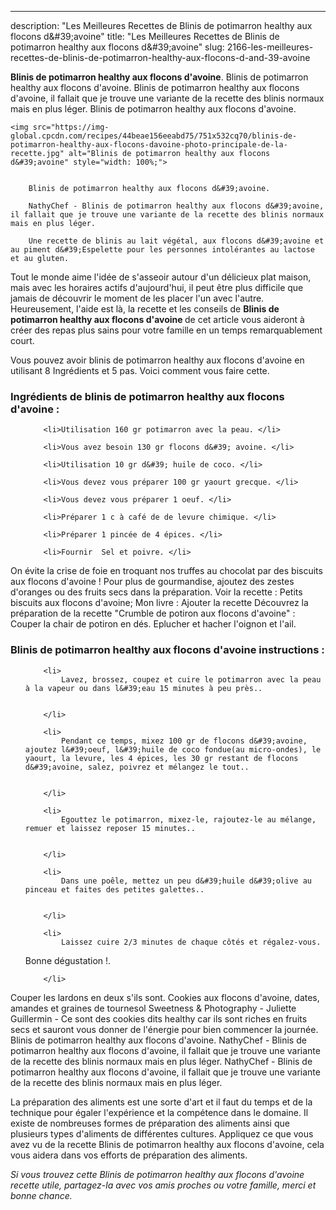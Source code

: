 ---
description: "Les Meilleures Recettes de Blinis de potimarron healthy aux flocons d&amp;#39;avoine"
title: "Les Meilleures Recettes de Blinis de potimarron healthy aux flocons d&amp;#39;avoine"
slug: 2166-les-meilleures-recettes-de-blinis-de-potimarron-healthy-aux-flocons-d-and-39-avoine

<p>
	<strong>Blinis de potimarron healthy aux flocons d&#39;avoine</strong>. 
	Blinis de potimarron healthy aux flocons d&#39;avoine. Blinis de potimarron healthy aux flocons d&#39;avoine, il fallait que je trouve une variante de la recette des blinis normaux mais en plus léger. Blinis de potimarron healthy aux flocons d&#39;avoine.
</p>
<p>
	
	<img src="https://img-global.cpcdn.com/recipes/44beae156eeabd75/751x532cq70/blinis-de-potimarron-healthy-aux-flocons-davoine-photo-principale-de-la-recette.jpg" alt="Blinis de potimarron healthy aux flocons d&#39;avoine" style="width: 100%;">
	
	
		Blinis de potimarron healthy aux flocons d&#39;avoine.
	
		NathyChef - Blinis de potimarron healthy aux flocons d&#39;avoine, il fallait que je trouve une variante de la recette des blinis normaux mais en plus léger.
	
		Une recette de blinis au lait végétal, aux flocons d&#39;avoine et au piment d&#39;Espelette pour les personnes intolérantes au lactose et au gluten.
	
</p>

Tout le monde aime l'idée de s'asseoir autour d'un délicieux plat maison, mais avec les horaires actifs d'aujourd'hui, il peut être plus difficile que jamais de découvrir le moment de les placer l'un avec l'autre. Heureusement, l'aide est là, la recette et les conseils de <strong> Blinis de potimarron healthy aux flocons d&#39;avoine </strong> de cet article vous aideront à créer des repas plus sains pour votre famille en un temps remarquablement court.

<!--inarticleads1-->

Vous pouvez avoir blinis de potimarron healthy aux flocons d&#39;avoine en utilisant 8 Ingrédients et 5 pas. Voici comment vous faire cette.

<h3>Ingrédients de blinis de potimarron healthy aux flocons d&#39;avoine :</h3>

<ol>
	
		<li>Utilisation 160 gr potimarron avec la peau. </li>
	
		<li>Vous avez besoin 130 gr flocons d&#39; avoine. </li>
	
		<li>Utilisation 10 gr d&#39; huile de coco. </li>
	
		<li>Vous devez vous préparer 100 gr yaourt grecque. </li>
	
		<li>Vous devez vous préparer 1 oeuf. </li>
	
		<li>Préparer 1 c à café de de levure chimique. </li>
	
		<li>Préparer 1 pincée de 4 épices. </li>
	
		<li>Fournir  Sel et poivre. </li>
	
</ol>

On évite la crise de foie en troquant nos truffes au chocolat par des biscuits aux flocons d&#39;avoine ! Pour plus de gourmandise, ajoutez des zestes d&#39;oranges ou des fruits secs dans la préparation. Voir la recette : Petits biscuits aux flocons d&#39;avoine; Mon livre : Ajouter la recette Découvrez la préparation de la recette &#34;Crumble de potiron aux flocons d&#39;avoine&#34; : Couper la chair de potiron en dés. Eplucher et hacher l&#39;oignon et l&#39;ail. 

<!--inarticleads2-->

<h3>Blinis de potimarron healthy aux flocons d&#39;avoine instructions :</h3>

<ol>
	
		<li>
			Lavez, brossez, coupez et cuire le potimarron avec la peau à la vapeur ou dans l&#39;eau 15 minutes à peu près..
			
			
		</li>
	
		<li>
			Pendant ce temps, mixez 100 gr de flocons d&#39;avoine, ajoutez l&#39;oeuf, l&#39;huile de coco fondue(au micro-ondes), le yaourt, la levure, les 4 épices, les 30 gr restant de flocons d&#39;avoine, salez, poivrez et mélangez le tout..
			
			
		</li>
	
		<li>
			Egouttez le potimarron, mixez-le, rajoutez-le au mélange, remuer et laissez reposer 15 minutes..
			
			
		</li>
	
		<li>
			Dans une poêle, mettez un peu d&#39;huile d&#39;olive au pinceau et faites des petites galettes..
			
			
		</li>
	
		<li>
			Laissez cuire 2/3 minutes de chaque côtés et régalez-vous.
Bonne dégustation !.
			
			
		</li>
	
</ol>

Couper les lardons en deux s&#39;ils sont. Cookies aux flocons d&#39;avoine, dates, amandes et graines de tournesol Sweetness &amp; Photography - Juliette Guillermin - Ce sont des cookies dits healthy car ils sont riches en fruits secs et sauront vous donner de l&#39;énergie pour bien commencer la journée. Blinis de potimarron healthy aux flocons d&#39;avoine. NathyChef - Blinis de potimarron healthy aux flocons d&#39;avoine, il fallait que je trouve une variante de la recette des blinis normaux mais en plus léger. NathyChef - Blinis de potimarron healthy aux flocons d&#39;avoine, il fallait que je trouve une variante de la recette des blinis normaux mais en plus léger. 

<!--inarticleads1-->

<p>
La préparation des aliments est une sorte d'art et il faut du temps et de la technique pour égaler l'expérience et la compétence dans le domaine. Il existe de nombreuses formes de préparation des aliments ainsi que plusieurs types d'aliments de différentes cultures. Appliquez ce que vous avez vu de la recette Blinis de potimarron healthy aux flocons d&#39;avoine, cela vous aidera dans vos efforts de préparation des aliments.
</p>

<p>
<i>Si vous trouvez cette Blinis de potimarron healthy aux flocons d&#39;avoine recette utile, partagez-la avec vos amis proches ou votre famille, merci et bonne chance.</i>
</p>
